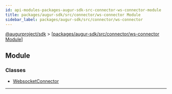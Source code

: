 ```yaml
---
id: api-modules-packages-augur-sdk-src-connector-ws-connector-module
title: packages/augur-sdk/src/connector/ws-connector Module
sidebar_label: packages/augur-sdk/src/connector/ws-connector
---
```


[@augurproject/sdk](api-readme.md) > [[packages/augur-sdk/src/connector/ws-connector Module]](api-modules-packages-augur-sdk-src-connector-ws-connector-module.md)

## Module

### Classes

* [WebsocketConnector](api-classes-packages-augur-sdk-src-connector-ws-connector-websocketconnector.md)

---

